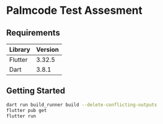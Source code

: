 # Palmcode Test Assesment

## Requirements

| Library        | Version    |
|----------------|------------|
| Flutter        | 3.32.5     |
| Dart           | 3.8.1      |

## Getting Started
```bash
dart run build_runner build --delete-conflicting-outputs
flutter pub get
flutter run
```
